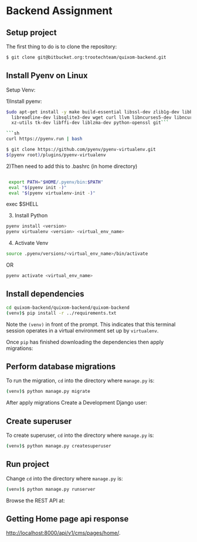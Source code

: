 # Backend Assignment 

## Setup project

The first thing to do is to clone the repository:

```sh
$ git clone git@bitbucket.org:trootechteam/quixom-backend.git
```
## Install Pyenv on Linux
Setup Venv:

1)Install pyenv:
```sh
$udo apt-get install -y make build-essential libssl-dev zlib1g-dev libbz2-dev \
  libreadline-dev libsqlite3-dev wget curl llvm libncurses5-dev libncursesw5-dev \
  xz-utils tk-dev libffi-dev liblzma-dev python-openssl git```

```sh
curl https://pyenv.run | bash
```
```sh
$ git clone https://github.com/pyenv/pyenv-virtualenv.git
$(pyenv root)/plugins/pyenv-virtualenv
```
2)Then need to add this to .bashrc (in home directory)
```sh

 export PATH="$HOME/.pyenv/bin:$PATH"
 eval "$(pyenv init -)"
 eval "$(pyenv virtualenv-init -)"
```
exec $SHELL

3) Install Python

```sh
pyenv install <version>
pyenv virtualenv <version> <virtual_env_name>
```
4) Activate Venv

```sh
source .pyenv/versions/<virtual_env_name>/bin/activate 
```
OR
```sh
pyenv activate <virtual_env_name>
```
## Install dependencies

```sh
cd quixom-backend/quixom-backend/quixom-backend
(venv)$ pip install -r ../requirements.txt
```
Note the `(venv)` in front of the prompt. This indicates that this terminal
session operates in a virtual environment set up by `virtualenv`.

Once `pip` has finished downloading the dependencies then apply migrations:

## Perform database migrations

To run the migration, `cd` into the directory where `manage.py` is:
```sh
(venv)$ python manage.py migrate
```

After apply migrations Create a Development Django user:

## Create superuser

To create superuser, `cd` into the directory where `manage.py` is:
```sh
(venv)$ python manage.py createsuperuser
```

## Run project 
Change `cd` into the directory where `manage.py` is:
```sh
(venv)$ python manage.py runserver
```
Browse the REST API at:
## Getting Home page api response
[http://localhost:8000/api/v1/cms/pages/home/](http://localhost:8000/api/v1/cms/pages/home/).
